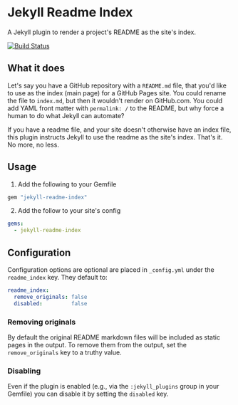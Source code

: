 # Jekyll Readme Index

A Jekyll plugin to render a project's README as the site's index.

[![Build Status](https://travis-ci.org/benbalter/jekyll-readme-index.svg?branch=master)](https://travis-ci.org/benbalter/jekyll-readme-index)

## What it does

Let's say you have a GitHub repository with a `README.md` file, that you'd like to use as the index (main page) for a GitHub Pages site. You could rename the file to `index.md`, but then it wouldn't render on GitHub.com. You could add YAML front matter with `permalink: /` to the README, but why force a human to do what Jekyll can automate?

If you have a readme file, and your site doesn't otherwise have an index file, this plugin instructs Jekyll to use the readme as the site's index. That's it. No more, no less.

## Usage

1. Add the following to your Gemfile

  ```ruby
  gem "jekyll-readme-index"
  ```

2. Add the follow to your site's config

  ```yml
  gems:
    - jekyll-readme-index
  ```

## Configuration

Configuration options are optional are placed in `_config.yml` under the `readme_index` key. They default to:

```yml
readme_index:
  remove_originals: false
  disabled:         false
```

### Removing originals

By default the original README markdown files will be included as static pages in the output. To remove them from the output, set the `remove_originals` key to a truthy value.

### Disabling

Even if the plugin is enabled (e.g., via the `:jekyll_plugins` group in your Gemfile) you can disable it by setting the `disabled` key.
